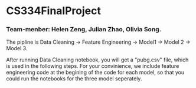 # CS334FinalProject

### Team-menber: Helen Zeng, Julian Zhao, Olivia Song.

The pipline is Data Cleaning -> Feature Engineering -> Model1 -> Model 2 -> Model 3.

After running Data Cleaning notebook, you will get a "pubg.csv" file, which is used in the following steps.
For your convinience, we include feature engineering code at the begining of the code for each model, so that you could run the notebooks for the three model seperately.
